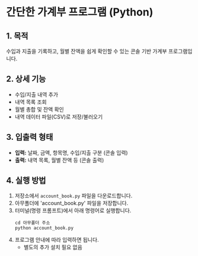 # 간단한 가계부 프로그램 (Python)

## 1. 목적
수입과 지출을 기록하고, 월별 잔액을 쉽게 확인할 수 있는 콘솔 기반 가계부 프로그램입니다.

## 2. 상세 기능
- 수입/지출 내역 추가
- 내역 목록 조회
- 월별 총합 및 잔액 확인
- 내역 데이터 파일(CSV)로 저장/불러오기

## 3. 입출력 형태
- **입력:** 날짜, 금액, 항목명, 수입/지출 구분 (콘솔 입력)
- **출력:** 내역 목록, 월별 잔액 등 (콘솔 출력)

## 4. 실행 방법
1. 저장소에서 `account_book.py` 파일을 다운로드합니다.
2. 아무폴더에 'account_book.py' 파일을 저장합니다.
3. 터미널(명령 프롬프트)에서 아래 명령어로 실행합니다.
    ```
    cd 아무폴더 주소
    python account_book.py
    ```
4. 프로그램 안내에 따라 입력하면 됩니다.
    - 별도의 추가 설치 필요 없음

